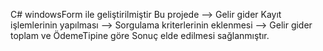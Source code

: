 C# windowsForm  ile geliştirilmiştir 
Bu projede 
--> Gelir gider Kayıt işlemlerinin yapılması
--> Sorgulama kriterlerinin eklenmesi 
--> Gelir gider toplam ve ÖdemeTipine göre Sonuç elde edilmesi sağlanmıştır.

